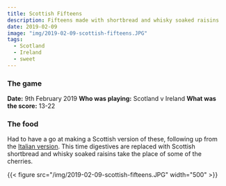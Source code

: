 ```yaml
---
title: Scottish Fifteens
description: Fifteens made with shortbread and whisky soaked raisins
date: 2019-02-09
image: "img/2019-02-09-scottish-fifteens.JPG"
tags:
  - Scotland
  - Ireland
  - sweet
---
```


### The game

**Date:** 9th February 2019
**Who was playing:** Scotland v Ireland
**What was the score:** 13-22

### The food

Had to have a go at making a Scottish version of these, following up from the [Italian version](/posts/2015-02-07-italian-fifteens). This time digestives are replaced with Scottish shortbread and whisky soaked raisins take the place of some of the cherries.

{{< figure src="/img/2019-02-09-scottish-fifteens.JPG" width="500" >}}
